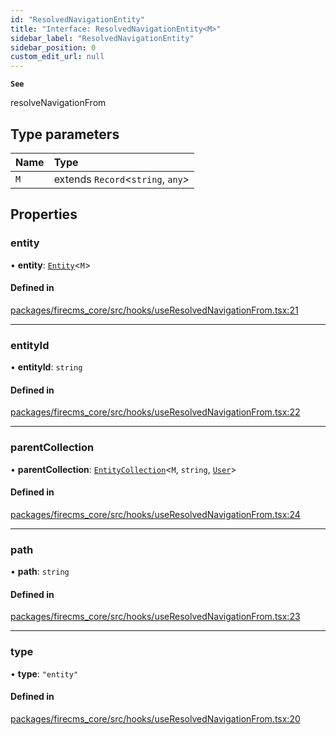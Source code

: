 ```yaml
---
id: "ResolvedNavigationEntity"
title: "Interface: ResolvedNavigationEntity<M>"
sidebar_label: "ResolvedNavigationEntity"
sidebar_position: 0
custom_edit_url: null
---
```


**`See`**

resolveNavigationFrom

## Type parameters

| Name | Type |
| :------ | :------ |
| `M` | extends `Record`\<`string`, `any`\> |

## Properties

### entity

• **entity**: [`Entity`](Entity.md)\<`M`\>

#### Defined in

[packages/firecms_core/src/hooks/useResolvedNavigationFrom.tsx:21](https://github.com/FireCMSco/firecms/blob/d45f3739/packages/firecms_core/src/hooks/useResolvedNavigationFrom.tsx#L21)

___

### entityId

• **entityId**: `string`

#### Defined in

[packages/firecms_core/src/hooks/useResolvedNavigationFrom.tsx:22](https://github.com/FireCMSco/firecms/blob/d45f3739/packages/firecms_core/src/hooks/useResolvedNavigationFrom.tsx#L22)

___

### parentCollection

• **parentCollection**: [`EntityCollection`](EntityCollection.md)\<`M`, `string`, [`User`](../types/User.md)\>

#### Defined in

[packages/firecms_core/src/hooks/useResolvedNavigationFrom.tsx:24](https://github.com/FireCMSco/firecms/blob/d45f3739/packages/firecms_core/src/hooks/useResolvedNavigationFrom.tsx#L24)

___

### path

• **path**: `string`

#### Defined in

[packages/firecms_core/src/hooks/useResolvedNavigationFrom.tsx:23](https://github.com/FireCMSco/firecms/blob/d45f3739/packages/firecms_core/src/hooks/useResolvedNavigationFrom.tsx#L23)

___

### type

• **type**: ``"entity"``

#### Defined in

[packages/firecms_core/src/hooks/useResolvedNavigationFrom.tsx:20](https://github.com/FireCMSco/firecms/blob/d45f3739/packages/firecms_core/src/hooks/useResolvedNavigationFrom.tsx#L20)
